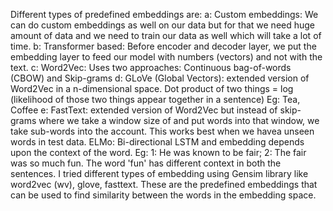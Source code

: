 Different types of predefined embeddings are:
a: Custom embeddings: We can do custom embeddings as well on our data but for that we need huge amount of data and we need to train our data as well which will take a lot of time.
b: Transformer based: Before encoder and decoder layer, we put the embedding layer to feed our model with numbers (vectors) and not with the text.
c: Word2Vec: Uses two approaches: Continuous bag-of-words (CBOW) and Skip-grams 
d: GLoVe (Global Vectors): extended version of Word2Vec in a n-dimensional space. Dot product of two things = log (likelihood of those two things appear together in a sentence) Eg: Tea, Coffee
e: FastText: extended version of Word2Vec but instead of skip-grams where we take a window size of and put words into that window, we take sub-words into the account. This works best when we havea unseen words in test data.
ELMo: Bi-directional LSTM and embedding depends upon the context of the word. Eg: 1: He was known to be fair; 2: The fair was so much fun. The word 'fun' has different context in both the sentences.
I tried different types of embedding using Gensim library like word2vec (wv), glove, fasttext. These are the predefined embeddings that can be used to find similarity between the words in the embedding space.
